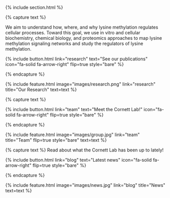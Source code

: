 ---
---


{% include section.html %}

{% capture text %}

We aim to understand how, where, and why lysine methylation regulates cellular processes. Toward this goal, we use in vitro and cellular biochemistry, chemical biology, and proteomics approaches to map lysine methylation signaling networks and study the regulators of lysine methylation.

{%
  include button.html
  link="research"
  text="See our publications"
  icon="fa-solid fa-arrow-right"
  flip=true
  style="bare"
%}

{% endcapture %}

{%
  include feature.html
  image="images/research.png"
  link="research"
  title="Our Research"
  text=text
%}

{% capture text %}

{%
  include button.html
  link="team"
  text="Meet the Cornett Lab!"
  icon="fa-solid fa-arrow-right"
  flip=true
  style="bare"
%}

{% endcapture %}

{%
  include feature.html
  image="images/group.jpg"
  link="team"
  title="Team"
  flip=true
  style="bare"
  text=text
%}

{% capture text %}
Read about what the Cornett Lab has been up to lately!

{%
  include button.html
  link="blog"
  text="Latest news"
  icon="fa-solid fa-arrow-right"
  flip=true
  style="bare"
%}

{% endcapture %}

{%
  include feature.html
  image="images/news.jpg"
  link="blog"
  title="News"
  text=text
%}
